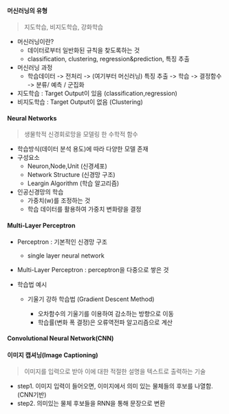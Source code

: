#### 머신러닝의 유형

> 지도학습, 비지도학습, 강화학습

* 머신러닝이란? 
  * 데이터로부터 일반화된 규칙을 찾도록하는 것
  * classification, clustering, regression&prediction, 특징 추출
* 머신러닝 과정
  * 학습데이터 -> 전처리 -> (여기부터 머신러닝) 특징 추출 -> 학습 -> 결정함수 -> 분류/ 예측 / 군집화
* 지도학습 : Target Output이 있음 (classification,regression)
* 비지도학습 : Target Output이 없음 (Clustering)

#### Neural Networks 

> 생물학적 신경회로망을 모델링 한 수학적 함수

* 학습방식(데이터 분석 용도)에 따라 다양한 모델 존재
* 구성요소
  * Neuron,Node,Unit (신경세포)
  * Network Structure (신경망 구조)
  * Leargin Algorithm (학습 알고리즘)
* 인공신경망의 학습
  * 가중치(w)를 조정하는 것
  * 학습 데이터를 활용하여 가중치 변화량을 결정

#### Multi-Layer Perceptron

* Perceptron : 기본적인 신경망 구조

  * single layer neural network

* Multi-Layer Perceptron : perceptron을 다중으로 쌓은 것

* 학습법 예시

  * 기울기 강하 학습법 (Gradient Descent Method) 

    * 오차함수의 기울기를 이용하여 감소하는 방향으로 이동
    * 학습률(변화 폭 결정)은 오류역전파 알고리즘으로 계산

    



#### Convolutional Neural Network(CNN)



#### 이미지 캡셔닝(Image Captioning)

> 이미지를 입력으로 받아 이에 대한 적절한 설명을 텍스트로 출력하는 기술

* step1. 이미지 입력이 들어오면, 이미지에서 의미 있는 물체들의 후보를 나열함. (CNN기반)
* step2. 의미있는 물체 후보들을 RNN을 통해 문장으로 변환
